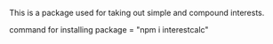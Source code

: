 This is a package used  for taking out simple and compound interests.

command for installing package = "npm i interestcalc"